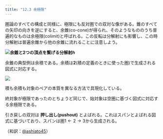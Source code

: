 ```yaml
---
title: "12.3 余極限"
---
```


圏論のすべての構成と同様に、極限にも反対圏での双対な像がある。錐のすべての矢印の向きを逆にすると、余錐(co-cone)が得られ、そのようなもののうち普遍的なものは余極限(colimit)と呼ばれる。この反転は分解射にも影響し、この時分解射は普遍余錐から他の余錐に流れることに注意しよう。

![](https://storage.googleapis.com/zenn-user-upload/u7phi8jbz6wwha9ml1hkj798nuym)**余錐と2つの頂点を繋げる分解射$h$**


余錐の典型例は余積である。余積は$\mathbf{2}$(積の定義のときに使った圏)で生成される図式に対応する。

![](https://storage.googleapis.com/zenn-user-upload/wxndllyekvvqb3j4ocg2ngz9m6bi)

積も余積も対象のペアの本質を異なる方法で具現化している。

終対象が極限であったのとちょうど同じで、始対象は空圏に基づく図式に対応する余極限である。

引き戻しの双対は **押し出し(pushout)** とよばれる。これはスパンとよばれる図式に基づいており、スパンは圏$1\leftarrow2\rightarrow3$から生成される。


（和訳：[@ashiato45](https://twitter.com/ashiato45)）
